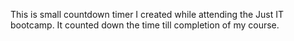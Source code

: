 This is small countdown timer I created while attending the Just IT bootcamp. It counted down the time till completion of my course.
